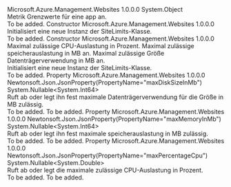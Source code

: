 <Type Name="SiteLimits" FullName="Microsoft.Azure.Management.WebSites.Models.SiteLimits">
  <TypeSignature Language="C#" Value="public class SiteLimits" />
  <TypeSignature Language="ILAsm" Value=".class public auto ansi beforefieldinit SiteLimits extends System.Object" />
  <TypeSignature Language="DocId" Value="T:Microsoft.Azure.Management.WebSites.Models.SiteLimits" />
  <TypeSignature Language="VB.NET" Value="Public Class SiteLimits" />
  <TypeSignature Language="F#" Value="type SiteLimits = class" />
  <AssemblyInfo>
    <AssemblyName>Microsoft.Azure.Management.Websites</AssemblyName>
    <AssemblyVersion>1.0.0.0</AssemblyVersion>
  </AssemblyInfo>
  <Base>
    <BaseTypeName>System.Object</BaseTypeName>
  </Base>
  <Interfaces />
  <Docs>
    <summary>
            Metrik Grenzwerte für eine app an.
            </summary>
    <remarks>To be added.</remarks>
  </Docs>
  <Members>
    <Member MemberName=".ctor">
      <MemberSignature Language="C#" Value="public SiteLimits ();" />
      <MemberSignature Language="ILAsm" Value=".method public hidebysig specialname rtspecialname instance void .ctor() cil managed" />
      <MemberSignature Language="DocId" Value="M:Microsoft.Azure.Management.WebSites.Models.SiteLimits.#ctor" />
      <MemberSignature Language="VB.NET" Value="Public Sub New ()" />
      <MemberType>Constructor</MemberType>
      <AssemblyInfo>
        <AssemblyName>Microsoft.Azure.Management.Websites</AssemblyName>
        <AssemblyVersion>1.0.0.0</AssemblyVersion>
      </AssemblyInfo>
      <Parameters />
      <Docs>
        <summary>
            Initialisiert eine neue Instanz der SiteLimits-Klasse.
            </summary>
        <remarks>To be added.</remarks>
      </Docs>
    </Member>
    <Member MemberName=".ctor">
      <MemberSignature Language="C#" Value="public SiteLimits (Nullable&lt;double&gt; maxPercentageCpu = null, Nullable&lt;long&gt; maxMemoryInMb = null, Nullable&lt;long&gt; maxDiskSizeInMb = null);" />
      <MemberSignature Language="ILAsm" Value=".method public hidebysig specialname rtspecialname instance void .ctor(valuetype System.Nullable`1&lt;float64&gt; maxPercentageCpu, valuetype System.Nullable`1&lt;int64&gt; maxMemoryInMb, valuetype System.Nullable`1&lt;int64&gt; maxDiskSizeInMb) cil managed" />
      <MemberSignature Language="DocId" Value="M:Microsoft.Azure.Management.WebSites.Models.SiteLimits.#ctor(System.Nullable{System.Double},System.Nullable{System.Int64},System.Nullable{System.Int64})" />
      <MemberSignature Language="VB.NET" Value="Public Sub New (Optional maxPercentageCpu As Nullable(Of Double) = null, Optional maxMemoryInMb As Nullable(Of Long) = null, Optional maxDiskSizeInMb As Nullable(Of Long) = null)" />
      <MemberSignature Language="F#" Value="new Microsoft.Azure.Management.WebSites.Models.SiteLimits : Nullable&lt;double&gt; * Nullable&lt;int64&gt; * Nullable&lt;int64&gt; -&gt; Microsoft.Azure.Management.WebSites.Models.SiteLimits" Usage="new Microsoft.Azure.Management.WebSites.Models.SiteLimits (maxPercentageCpu, maxMemoryInMb, maxDiskSizeInMb)" />
      <MemberType>Constructor</MemberType>
      <AssemblyInfo>
        <AssemblyName>Microsoft.Azure.Management.Websites</AssemblyName>
        <AssemblyVersion>1.0.0.0</AssemblyVersion>
      </AssemblyInfo>
      <Parameters>
        <Parameter Name="maxPercentageCpu" Type="System.Nullable&lt;System.Double&gt;" />
        <Parameter Name="maxMemoryInMb" Type="System.Nullable&lt;System.Int64&gt;" />
        <Parameter Name="maxDiskSizeInMb" Type="System.Nullable&lt;System.Int64&gt;" />
      </Parameters>
      <Docs>
        <param name="maxPercentageCpu">Maximal zulässige CPU-Auslastung in Prozent.</param>
        <param name="maxMemoryInMb">Maximal zulässige speicherauslastung in MB an.</param>
        <param name="maxDiskSizeInMb">Maximal zulässige Größe Datenträgerverwendung in MB an.</param>
        <summary>
            Initialisiert eine neue Instanz der SiteLimits-Klasse.
            </summary>
        <remarks>To be added.</remarks>
      </Docs>
    </Member>
    <Member MemberName="MaxDiskSizeInMb">
      <MemberSignature Language="C#" Value="public Nullable&lt;long&gt; MaxDiskSizeInMb { get; set; }" />
      <MemberSignature Language="ILAsm" Value=".property instance valuetype System.Nullable`1&lt;int64&gt; MaxDiskSizeInMb" />
      <MemberSignature Language="DocId" Value="P:Microsoft.Azure.Management.WebSites.Models.SiteLimits.MaxDiskSizeInMb" />
      <MemberSignature Language="VB.NET" Value="Public Property MaxDiskSizeInMb As Nullable(Of Long)" />
      <MemberSignature Language="F#" Value="member this.MaxDiskSizeInMb : Nullable&lt;int64&gt; with get, set" Usage="Microsoft.Azure.Management.WebSites.Models.SiteLimits.MaxDiskSizeInMb" />
      <MemberType>Property</MemberType>
      <AssemblyInfo>
        <AssemblyName>Microsoft.Azure.Management.Websites</AssemblyName>
        <AssemblyVersion>1.0.0.0</AssemblyVersion>
      </AssemblyInfo>
      <Attributes>
        <Attribute>
          <AttributeName>Newtonsoft.Json.JsonProperty(PropertyName="maxDiskSizeInMb")</AttributeName>
        </Attribute>
      </Attributes>
      <ReturnValue>
        <ReturnType>System.Nullable&lt;System.Int64&gt;</ReturnType>
      </ReturnValue>
      <Docs>
        <summary>
            Ruft ab oder legt ihn fest maximale Datenträgerverwendung für die Größe in MB zulässig.
            </summary>
        <value>To be added.</value>
        <remarks>To be added.</remarks>
      </Docs>
    </Member>
    <Member MemberName="MaxMemoryInMb">
      <MemberSignature Language="C#" Value="public Nullable&lt;long&gt; MaxMemoryInMb { get; set; }" />
      <MemberSignature Language="ILAsm" Value=".property instance valuetype System.Nullable`1&lt;int64&gt; MaxMemoryInMb" />
      <MemberSignature Language="DocId" Value="P:Microsoft.Azure.Management.WebSites.Models.SiteLimits.MaxMemoryInMb" />
      <MemberSignature Language="VB.NET" Value="Public Property MaxMemoryInMb As Nullable(Of Long)" />
      <MemberSignature Language="F#" Value="member this.MaxMemoryInMb : Nullable&lt;int64&gt; with get, set" Usage="Microsoft.Azure.Management.WebSites.Models.SiteLimits.MaxMemoryInMb" />
      <MemberType>Property</MemberType>
      <AssemblyInfo>
        <AssemblyName>Microsoft.Azure.Management.Websites</AssemblyName>
        <AssemblyVersion>1.0.0.0</AssemblyVersion>
      </AssemblyInfo>
      <Attributes>
        <Attribute>
          <AttributeName>Newtonsoft.Json.JsonProperty(PropertyName="maxMemoryInMb")</AttributeName>
        </Attribute>
      </Attributes>
      <ReturnValue>
        <ReturnType>System.Nullable&lt;System.Int64&gt;</ReturnType>
      </ReturnValue>
      <Docs>
        <summary>
            Ruft ab oder legt ihn fest maximale speicherauslastung in MB zulässig.
            </summary>
        <value>To be added.</value>
        <remarks>To be added.</remarks>
      </Docs>
    </Member>
    <Member MemberName="MaxPercentageCpu">
      <MemberSignature Language="C#" Value="public Nullable&lt;double&gt; MaxPercentageCpu { get; set; }" />
      <MemberSignature Language="ILAsm" Value=".property instance valuetype System.Nullable`1&lt;float64&gt; MaxPercentageCpu" />
      <MemberSignature Language="DocId" Value="P:Microsoft.Azure.Management.WebSites.Models.SiteLimits.MaxPercentageCpu" />
      <MemberSignature Language="VB.NET" Value="Public Property MaxPercentageCpu As Nullable(Of Double)" />
      <MemberSignature Language="F#" Value="member this.MaxPercentageCpu : Nullable&lt;double&gt; with get, set" Usage="Microsoft.Azure.Management.WebSites.Models.SiteLimits.MaxPercentageCpu" />
      <MemberType>Property</MemberType>
      <AssemblyInfo>
        <AssemblyName>Microsoft.Azure.Management.Websites</AssemblyName>
        <AssemblyVersion>1.0.0.0</AssemblyVersion>
      </AssemblyInfo>
      <Attributes>
        <Attribute>
          <AttributeName>Newtonsoft.Json.JsonProperty(PropertyName="maxPercentageCpu")</AttributeName>
        </Attribute>
      </Attributes>
      <ReturnValue>
        <ReturnType>System.Nullable&lt;System.Double&gt;</ReturnType>
      </ReturnValue>
      <Docs>
        <summary>
            Ruft ab oder legt die maximale zulässige CPU-Auslastung in Prozent.
            </summary>
        <value>To be added.</value>
        <remarks>To be added.</remarks>
      </Docs>
    </Member>
  </Members>
</Type>